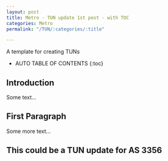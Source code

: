 ```yaml
---
layout: post
title: Metro - TUN update 1st post - with TOC
categories: Metro
permalink: "/TUN/:categories/:title"

---
```

A template for creating TUNs

<!-- excerpt separator -->

* AUTO TABLE OF CONTENTS
{:toc}

## Introduction
Some text...

## First Paragraph
Some more text...
## This could be a TUN update for AS 3356
